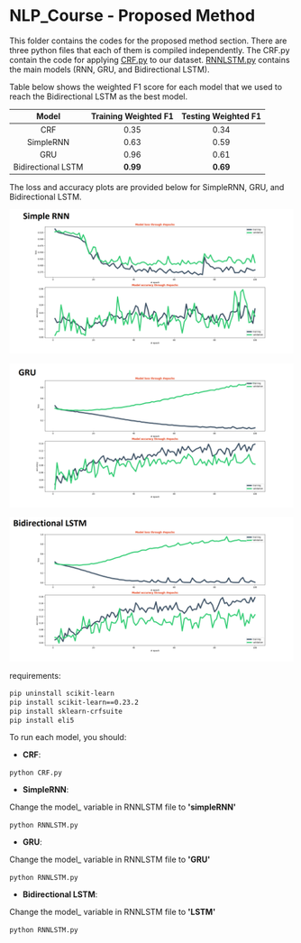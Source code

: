 # NLP_Course - Proposed Method

This folder contains the codes for the proposed method section. There are three python files that each of them is compiled independently. The CRF.py contain the code for applying [CRF.py](https://github.com/soroush-ziaeinejad/NLP_Course/blob/c9cfc1c8f54a81f039c18c551975b440fc593b56/ProposedMethod_ziaeines/src/CRF.py) to our dataset. [RNNLSTM.py](https://github.com/soroush-ziaeinejad/NLP_Course/blob/c9cfc1c8f54a81f039c18c551975b440fc593b56/ProposedMethod_ziaeines/src/RNNLSTM.py) contains the main models (RNN, GRU, and Bidirectional LSTM). 


Table below shows the weighted F1 score for each model that we used to reach the Bidirectional LSTM as the best model.

|      **Model**     | **Training Weighted F1** | **Testing Weighted F1** |
|:------------------:|:------------------------:|:-----------------------:|
|         CRF        |           0.35           |           0.34          |
|      SimpleRNN     |           0.63           |           0.59          |
|         GRU        |           0.96           |           0.61          |
| Bidirectional LSTM |         **0.99**         |         **0.69**        |

The loss and accuracy plots are provided below for SimpleRNN, GRU, and Bidirectional LSTM.

![SimpleRNN](https://github.com/soroush-ziaeinejad/NLP_Course/blob/5fd9faf59be06a32c5750bf9b89c3fee9046b5bc/ProposedMethod_ziaeines/imgs/simpleRNN%20-%20Copy.png)


![GRUreal2](https://github.com/soroush-ziaeinejad/NLP_Course/blob/5fd9faf59be06a32c5750bf9b89c3fee9046b5bc/ProposedMethod_ziaeines/imgs/GRUreal2%20-%20Copy.png)

![lstm](https://github.com/soroush-ziaeinejad/NLP_Course/blob/5fd9faf59be06a32c5750bf9b89c3fee9046b5bc/ProposedMethod_ziaeines/imgs/lstm%20-%20Copy.png)


requirements:
```
pip uninstall scikit-learn
pip install scikit-learn==0.23.2
pip install sklearn-crfsuite
pip install eli5
```


To run each model, you should:

*    **CRF**:

```python CRF.py```

*    **SimpleRNN**:

Change the model_ variable in RNNLSTM file to **'simpleRNN'**

```python RNNLSTM.py```

*    **GRU**:

Change the model_ variable in RNNLSTM file to **'GRU'**

```python RNNLSTM.py```

*    **Bidirectional LSTM**:

Change the model_ variable in RNNLSTM file to **'LSTM'**

```python RNNLSTM.py```
